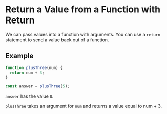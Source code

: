 # Return a Value from a Function with Return
We can pass values into a function with arguments. You can use a ```return``` statement to send a value back out of a function.

## Example
```javascript
function plusThree(num) {
  return num + 3;
}

const answer = plusThree(5);
```
```answer``` has the value ```8```.

```plusThree``` takes an argument for ```num``` and returns a value equal to num + 3.
